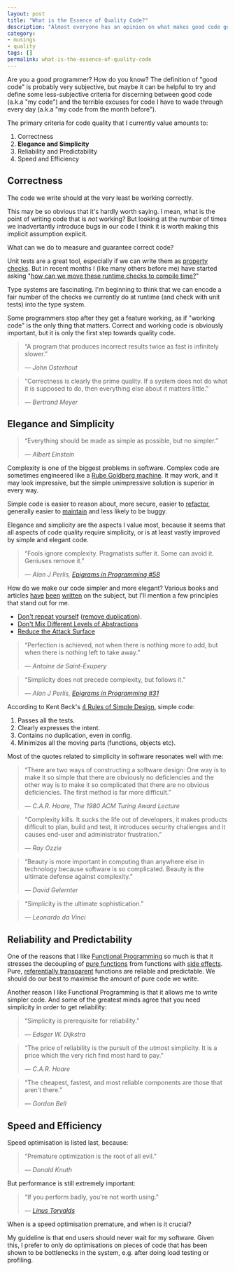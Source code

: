 ```yaml
---
layout: post
title: "What is the Essence of Quality Code?"
description: "Almost everyone has an opinion on what makes good code good. Here are some of mine."
category:
- musings
- quality
tags: []
permalink: what-is-the-essence-of-quality-code
---
```


Are you a good programmer? How do you know?
The definition of "good code" is probably very subjective, but maybe it can be helpful to try and define some
  less-subjective criteria for discerning between good code (a.k.a "my code") and the terrible excuses for code
  I have to wade through every day (a.k.a "my code from the month before").

The primary criteria for code quality that I currently value amounts to:

  1. Correctness
  1. __Elegance and Simplicity__
  1. Reliability and Predictability
  1. Speed and Efficiency

## Correctness

The code we write should at the very least be working correctly.

This may be so obvious that it's hardly worth saying. I mean, what is the point of writing code
that is _not_ working? But looking at the number of times we inadvertantly introduce bugs in our
code I think it is worth making this implicit assumption explicit.

What can we do to measure and guarantee correct code?

Unit tests are a great tool, especially if we can write them as
[property checks](https://en.wikipedia.org/wiki/QuickCheck).
But in recent months I (like many others before me) have started asking
"[how can we move these runtime checks to compile time?](https://twitter.com/BendotK/status/505419912857518080)"

Type systems are fascinating.
I'm beginning to think that we can encode a fair number of the checks we
currently do at runtime (and check with unit tests) into the type system.

Some programmers stop after they get a feature working, as if "working code" is the only thing that matters.
Correct and working code is obviously important, but it is only the first step towards quality code.

> &ldquo;A program that produces incorrect results twice as fast is infinitely slower.&rdquo;
>
> &mdash; <cite>John Osterhout</cite>

> &ldquo;Correctness is clearly the prime quality. If a system does not do what it is supposed to do, then everything else about it matters little.&rdquo;
>
> &mdash; <cite>Bertrand Meyer</cite>

## Elegance and Simplicity

> &ldquo;Everything should be made as simple as possible, but no simpler.&rdquo;
>
> &mdash; <cite>Albert Einstein</cite>

Complexity is one of the biggest problems in software.
Complex code are sometimes engineered like a
[Rube Goldberg machine](https://en.wikipedia.org/wiki/Rube_Goldberg_machine).
It may work, and it may look impressive, but the simple unimpressive solution is superior in every way.

Simple code is easier to reason about, more secure, easier to
[refactor](https://en.wikipedia.org/wiki/Code_refactoring),
generally easier to [maintain](https://en.wikipedia.org/wiki/Maintainability)
and less likely to be buggy.

Elegance and simplicity are the aspects I value most,
because it seems that all aspects of code quality require simplicity,
or is at least vastly improved by simple and elegant code.

> &ldquo;Fools ignore complexity. Pragmatists suffer it. Some can avoid it. Geniuses remove it.&rdquo;
>
> &mdash; <cite>Alan J Perlis, [Epigrams in Programming #58][epigrams]</cite>

How do we make our code simpler and more elegant?
Various books and articles
[have](http://shop.oreilly.com/product/9780596510046.do)
[been](http://www.amazon.com/Refactoring-Improving-Design-Existing-Code/dp/0201485672)
[written](http://www.amazon.com/Clean-Code-Handbook-Software-Craftsmanship/dp/0132350882)
on the subject, but I'll mention a few principles that stand out for me.

 * [Don't repeat yourself](https://en.wikipedia.org/wiki/Don%27t_repeat_yourself) ([remove duplication](https://en.wikipedia.org/wiki/Duplicate_code)).
 * [Don't Mix Different Levels of Abstractions](http://www.principles-wiki.net/principles:single_level_of_abstraction)
 * [Reduce the Attack Surface](https://en.wikipedia.org/wiki/Attack_surface)


> &ldquo;Perfection is achieved, not when there is nothing more to add, but when there is nothing left to take away.&rdquo;
>
> &mdash; <cite>Antoine de Saint-Exupery</cite>


> &ldquo;Simplicity does not precede complexity, but follows it.&rdquo;
>
> &mdash; <cite>Alan J Perlis, [Epigrams in Programming #31][epigrams]</cite>

According to Kent Beck's [4 Rules of Simple Design](http://c2.com/cgi/wiki?XpSimplicityRules), simple code:

  1. Passes all the tests.
  2. Clearly expresses the intent.
  3. Contains no duplication, even in config.
  4. Minimizes all the moving parts (functions, objects etc).

Most of the quotes related to simplicity in software resonates well with me:

> &ldquo;There are two ways of constructing a software design:
> One way is to make it so simple that there are obviously no deficiencies and the other way is to make it so complicated that there are no obvious deficiencies.
> The first method is far more difficult.&rdquo;
>
> &mdash; <cite>C.A.R. Hoare, The 1980 ACM Turing Award Lecture</cite>

> &ldquo;Complexity kills. It sucks the life out of developers, it makes products difficult to plan, build and test, it introduces security challenges and it causes end-user and administrator frustration.&rdquo;
>
> &mdash; <cite>Ray Ozzie</cite>

> &ldquo;Beauty is more important in computing than anywhere else in technology because software is so complicated. Beauty is the ultimate defense against complexity.&rdquo;
>
> &mdash; <cite>David Gelernter</cite>

> &ldquo;Simplicity is the ultimate sophistication.&rdquo;
>
> &mdash; <cite>Leonardo da Vinci</cite>

## Reliability and Predictability

One of the reasons that I like [Functional Programming][fpintro] so much is that it stresses the decoupling of
[pure functions](https://en.wikipedia.org/wiki/Pure_function) from functions with
[side effects](https://en.wikipedia.org/wiki/Side_effect_%28computer_science%29).
Pure, [referentially transparent](https://en.wikipedia.org/wiki/Referential_transparency_%28computer_science%29)
functions are reliable and predictable. We should do our best to maximise the amount of pure code we write.

Another reason I like Functional Programming is that it allows me to write simpler code.
And some of the greatest minds agree that you need simplicity in order to get reliability:

> &ldquo;Simplicity is prerequisite for reliability.&rdquo;
>
> &mdash; <cite>Edsger W. Dijkstra</cite>

> &ldquo;The price of reliability is the pursuit of the utmost simplicity. It is a price which the very rich find most hard to pay.&rdquo;
>
> &mdash; <cite>C.A.R. Hoare</cite>

> &ldquo;The cheapest, fastest, and most reliable components are those that aren't there.&rdquo;
>
> &mdash; <cite>Gordon Bell</cite>

## Speed and Efficiency

Speed optimisation is listed last, because:

> &ldquo;Premature optimization is the root of all evil.&rdquo;
>
> &mdash; <cite>Donald Knuth</cite>

But performance is still extremely important:

> &ldquo;If you perform badly, you're not worth using.&rdquo;
>
> &mdash; <cite>[Linus Torvalds](https://youtu.be/4XpnKHJAok8?t=661)</cite>

When is a speed optimisation premature, and when is it crucial?

My guideline is that end users should never wait for my software.
Given this, I prefer to only do optimisations on pieces of code
that has been shown to be bottlenecks in the system,
e.g. after doing load testing or profiling.

[fpintro]: http://www.slideshare.net/AndreasPauley/an-introduction-to-functional-programming-at-the-jozi-java-user-group
[epigrams]: http://www.cs.yale.edu/homes/perlis-alan/quotes.html
